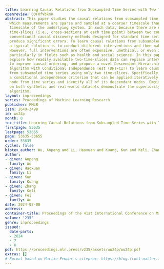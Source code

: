 ```yaml
---
title: Learning Causal Relations from Subsampled Time Series with Two Time-Slices
openreview: 60F0fVbknK
abstract: This paper studies the causal relations from subsampled time series, in
  which measurements are sparse and sampled at a coarser timescale than the causal
  timescale of the underlying system. In such data, because there are numerous missing
  time-slices (i.e., cross-sections at each time point) between two consecutive measurements,
  conventional causal discovery methods designed for standard time series data would
  produce significant errors. To learn causal relations from subsampled time series,
  a typical solution is to conduct different interventions and then make a comparison.
  However, full interventions are often expensive, unethical, or even infeasible,
  particularly in fields such as health and social science. In this paper, we first
  explore how readily available two-time-slices data can replace intervention data
  to improve causal ordering, and propose a novel Descendant Hierarchical Topology
  algorithm with Conditional Independence Test (DHT-CIT) to learn causal relations
  from subsampled time series using only two time-slices. Specifically, we develop
  a conditional independence criterion that can be applied iteratively to test each
  node from time series and identify all of its descendant nodes. Empirical results
  on both synthetic and real-world datasets demonstrate the superiority of our DHT-CIT
  algorithm.
layout: inproceedings
series: Proceedings of Machine Learning Research
publisher: PMLR
issn: 2640-3498
id: wu24p
month: 0
tex_title: Learning Causal Relations from Subsampled Time Series with Two Time-Slices
firstpage: 53635
lastpage: 53655
page: 53635-53655
order: 53635
cycles: false
bibtex_author: Wu, Anpeng and Li, Haoxuan and Kuang, Kun and Keli, Zhang and Wu, Fei
author:
- given: Anpeng
  family: Wu
- given: Haoxuan
  family: Li
- given: Kun
  family: Kuang
- given: Zhang
  family: Keli
- given: Fei
  family: Wu
date: 2024-07-08
address:
container-title: Proceedings of the 41st International Conference on Machine Learning
volume: '235'
genre: inproceedings
issued:
  date-parts:
  - 2024
  - 7
  - 8
pdf: https://proceedings.mlr.press/v235/assets/wu24p/wu24p.pdf
extras: []
# Format based on Martin Fenner's citeproc: https://blog.front-matter.io/posts/citeproc-yaml-for-bibliographies/
---
```

